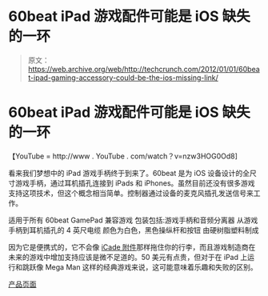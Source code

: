 # 60beat iPad 游戏配件可能是 iOS 缺失的一环 

> 原文：<https://web.archive.org/web/http://techcrunch.com/2012/01/01/60beat-ipad-gaming-accessory-could-be-the-ios-missing-link/>

# 60beat iPad 游戏配件可能是 iOS 缺失的一环

【YouTube = http://www . YouTube . com/watch？v=nzw3HOG0Od8]

看来我们梦想中的 iPad 游戏手柄终于到来了。60beat 是为 iOS 设备设计的全尺寸游戏手柄，通过耳机插孔连接到 iPads 和 iPhones。虽然目前还没有很多游戏支持这项技术，但这个概念相当简单。控制器通过设备的麦克风插孔发送信号来工作。

适用于所有 60beat GamePad 兼容游戏
包装包括:游戏手柄和音频分离器
从游戏手柄到耳机插孔的 4 英尺电缆
颜色为白色，黑色操纵杆和按钮
由硬树脂塑料制成

因为它是便携式的，它不会像 [iCade 附件](https://web.archive.org/web/20230204093613/https://techcrunch.com/2011/06/14/review-thinkgeek-icade-ipad-arcade-game/)那样拖住你的行李，而且游戏制造商在未来的游戏中增加支持应该是微不足道的。50 美元有点贵，但对于在 iPad 上运行和跳跃像 Mega Man 这样的经典游戏来说，这可能意味着乐趣和失败的区别。

[产品页面](https://web.archive.org/web/20230204093613/http://www.60beat.com/category_s/76.htm)